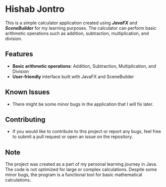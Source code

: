 # Hishab Jontro
This is a simple calculator application created using _**JavaFX**_ and **_SceneBuilder_** for my learning purposes.
The calculator can perform basic arithmetic operations such as addition, subtraction, multiplication, and division.
## Features
-  **Basic arithmetic operations**: Addition, Subtraction, Multiplication, and Division
- **User-friendly** interface built with JavaFX and SceneBuilder
## Known Issues
  - There might be some minor bugs in the application that I will fix later.
## Contributing
- If you would like to contribute to this project or report any bugs, feel free to submit a pull request or open an issue on the repository.
## Note
The project was created as a part of my personal learning journey in Java. The code is not optimized for large or complex calculations. Despite some minor bugs, the program is a functional tool for basic mathematical calculations.